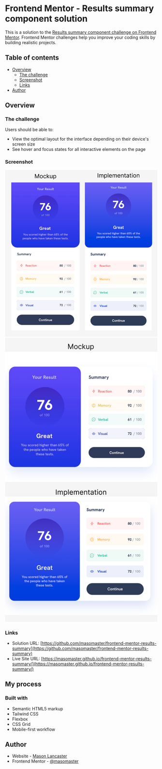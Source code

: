 # Frontend Mentor - Results summary component solution

This is a solution to the [Results summary component challenge on Frontend Mentor](https://www.frontendmentor.io/challenges/results-summary-component-CE_K6s0maV). Frontend Mentor challenges help you improve your coding skills by building realistic projects.

## Table of contents

- [Overview](#overview)
  - [The challenge](#the-challenge)
  - [Screenshot](#screenshot)
  - [Links](#links)
- [Author](#author)

## Overview

### The challenge

Users should be able to:

- View the optimal layout for the interface depending on their device's screen size
- See hover and focus states for all interactive elements on the page

### Screenshot

![](./mobile-comparison.png)
![](./desktop-comparison.png)

### Links

- Solution URL: [https://github.com/masomaster/frontend-mentor-results-summary](https://github.com/masomaster/frontend-mentor-results-summary)
- Live Site URL: [https://masomaster.github.io/frontend-mentor-results-summary/](https://masomaster.github.io/frontend-mentor-results-summary/)

## My process

### Built with

- Semantic HTML5 markup
- Tailwind CSS
- Flexbox
- CSS Grid
- Mobile-first workflow

## Author

- Website - [Mason Lancaster](https://masonlancaster.com/)
- Frontend Mentor - [@masomaster](https://www.frontendmentor.io/profile/masomaster)
